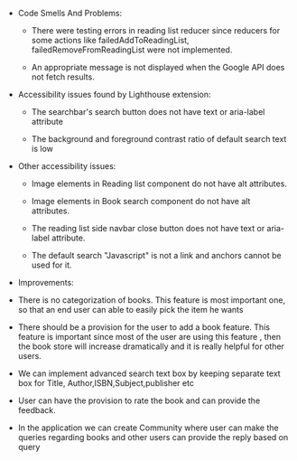
*   Code Smells And Problems:

    *   There were testing errors in reading list reducer since reducers for some actions like failedAddToReadingList,
        failedRemoveFromReadingList were not implemented.

    *   An appropriate message is not displayed when the Google API does not fetch results.

*   Accessibility issues found by Lighthouse extension:

    *   The searchbar's search button does not have text or aria-label attribute

    *   The background and foreground contrast ratio of default search text is low

*   Other accessibility issues:

    *   Image elements in Reading list component do not have alt attributes.

    *   Image elements in Book search component do not have alt attributes.

    *   The reading list side navbar close button does not have text or aria-label attribute.

    *   The default search "Javascript" is not a link and anchors cannot be used for it.

*   Improvements:

   *	There is no categorization of books. This feature is most important one, so that an end user can able to easily pick the item he wants
   *	There should be a provision for the user to add a book feature. This feature is important since most of the user are using this feature , then the book store  will increase dramatically and it is really helpful for other users.
   *	We can implement advanced search text box by keeping separate text box for Title, Author,ISBN,Subject,publisher etc
   *	User can have the provision to rate the book and can provide the feedback.
   *	In the application we can create Community where user can make the queries regarding books and other users can provide the reply based on query
